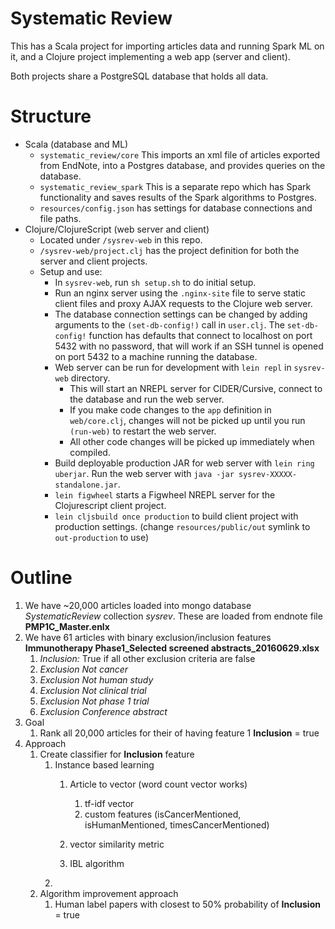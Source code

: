 Systematic Review
=====

This has a Scala project for importing articles data and running Spark ML on it, and a Clojure project implementing a web app (server and client).

Both projects share a PostgreSQL database that holds all data.

Structure
===
* Scala (database and ML)
    * `systematic_review/core` This imports an xml file of articles exported from EndNote, into a Postgres database, and provides queries on the database.
    * `systematic_review_spark` This is a separate repo which has Spark functionality and saves results of the Spark algorithms to Postgres.
    * `resources/config.json` has settings for database connections and file paths.
* Clojure/ClojureScript (web server and client)
    * Located under `/sysrev-web` in this repo.
    * `/sysrev-web/project.clj` has the project definition for both the server and client projects.
    * Setup and use:
        * In `sysrev-web`, run `sh setup.sh` to do initial setup.
        * Run an nginx server using the `.nginx-site` file to serve static client files and proxy AJAX requests to the Clojure web server.
        * The database connection settings can be changed by adding arguments to the `(set-db-config!)` call in `user.clj`. The `set-db-config!` function has defaults that connect to localhost on port 5432 with no password, that will work if an SSH tunnel is opened on port 5432 to a machine running the database.
        * Web server can be run for development with `lein repl` in `sysrev-web` directory.
            * This will start an NREPL server for CIDER/Cursive, connect to the database and run the web server.
            * If you make code changes to the `app` definition in `web/core.clj`, changes will not be picked up until you run `(run-web)` to restart the web server.
            * All other code changes will be picked up immediately when compiled.
        * Build deployable production JAR for web server with `lein ring uberjar`. Run the web server with `java -jar sysrev-XXXXX-standalone.jar`.
        * `lein figwheel` starts a Figwheel NREPL server for the Clojurescript client project.
        * `lein cljsbuild once production` to build client project with production settings. (change `resources/public/out` symlink to `out-production` to use)

Outline
==========
1. We have ~20,000 articles loaded into mongo database *SystematicReview* collection *sysrev*.  These are loaded from endnote file **PMP1C_Master.enlx**
2. We have 61 articles with binary exclusion/inclusion features **Immunotherapy Phase1_Selected screened abstracts_20160629.xlsx**
    1. *Inclusion:* True if all other exclusion criteria are false
    2. *Exclusion Not cancer*
    3. *Exclusion Not human study*
    4. *Exclusion Not clinical trial*
    5. *Exclusion Not phase 1 trial*
    6. *Exclusion Conference abstract*
3. Goal
    1. Rank all 20,000 articles for their of having feature 1 **Inclusion** = true
4. Approach
    1. Create classifier for **Inclusion** feature
        1. Instance based learning
            1. Article to vector (word count vector works)
                1. tf-idf vector
                2. custom features (isCancerMentioned, isHumanMentioned, timesCancerMentioned)

            2. vector similarity metric
            3. IBL algorithm
        2.  
    3. Algorithm improvement approach
        1. Human label papers with closest to 50% probability of **Inclusion** = true